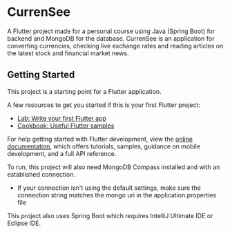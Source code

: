 # CurrenSee

A Flutter project made for a personal course using Java (Spring Boot) for backend and MongoDB for the database.
CurrenSee is an application for converting currencies, checking live exchange rates and reading articles on the latest stock and financial market news.

## Getting Started

This project is a starting point for a Flutter application.

A few resources to get you started if this is your first Flutter project:

- [Lab: Write your first Flutter app](https://docs.flutter.dev/get-started/codelab)
- [Cookbook: Useful Flutter samples](https://docs.flutter.dev/cookbook)

For help getting started with Flutter development, view the
[online documentation](https://docs.flutter.dev/), which offers tutorials,
samples, guidance on mobile development, and a full API reference.

To run, this project will also need MongoDB Compass installed and with an established connection. 
- If your connection isn't using the default settings, make sure the connection string matches the mongo uri in the application.properties file

This project also uses Spring Boot which requires IntelliJ Ultimate IDE or Eclipse IDE.

